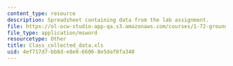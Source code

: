 ```yaml
---
content_type: resource
description: Spreadsheet containing data from the lab assignment.
file: https://ol-ocw-studio-app-qa.s3.amazonaws.com/courses/1-72-groundwater-hydrology-fall-2005/4ef717d7bb8de8e066068e5daf8fa340_Class_collected_data.xls
file_type: application/msword
resourcetype: Other
title: Class_collected_data.xls
uid: 4ef717d7-bb8d-e8e0-6606-8e5daf8fa340
---
```

